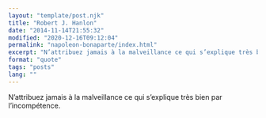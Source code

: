 ```yaml
---
layout: "template/post.njk"
title: "Robert J. Hanlon"
date: "2014-11-14T21:55:32"
modified: "2020-12-16T09:12:04"
permalink: "napoleon-bonaparte/index.html"
excerpt: "N’attribuez jamais à la malveillance ce qui s’explique très bien par l’incompétence."
format: "quote"
tags: "posts"
lang: ""
---
```

N’attribuez jamais à la malveillance ce qui s’explique très bien par l’incompétence.